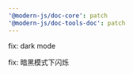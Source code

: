 ```yaml
---
'@modern-js/doc-core': patch
'@modern-js/doc-tools-doc': patch
---
```


fix: dark mode

fix: 暗黑模式下闪烁
